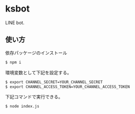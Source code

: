 # ksbot
LINE bot.

## 使い方

依存パッケージのインストール
```sh
$ npm i
```

環境変数として下記を設定する。
```sh
$ export CHANNEL_SECRET=YOUR_CHANNEL_SECRET
$ export CHANNEL_ACCESS_TOKEN=YOUR_CHANNEL_ACCESS_TOKEN
```

下記コマンドで実行できる。
```sh
$ node index.js
```
